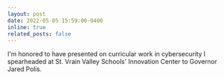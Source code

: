 ```yaml
---
layout: post
date: 2022-05-05 15:59:00-0400
inline: true
related_posts: false
---
```


I'm honored to have presented on curricular work in cybersecurity I spearheaded at St. Vrain Valley Schools' Innovation Center to Governor Jared Polis.
